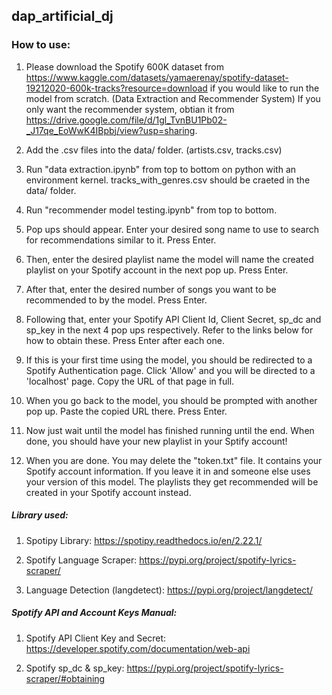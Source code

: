 ## dap_artificial_dj

### How to use:
1. Please download the Spotify 600K dataset from https://www.kaggle.com/datasets/yamaerenay/spotify-dataset-19212020-600k-tracks?resource=download if you would like to run the model from scratch. (Data Extraction and Recommender System) If you only want the recommender system, obtian it from https://drive.google.com/file/d/1gl_TvnBU1Pb02-_J17qe_EoWwK4IBpbj/view?usp=sharing.

2. Add the .csv files into the data/ folder. (artists.csv, tracks.csv)

3. Run "data extraction.ipynb" from top to bottom on python with an environment kernel. tracks_with_genres.csv should be craeted in the data/ folder.

4. Run "recommender model testing.ipynb" from top to bottom.

5. Pop ups should appear. Enter your desired song name to use to search for recommendations similar to it. Press Enter.

6. Then, enter the desired playlist name the model will name the created playlist on your Spotify account in the next pop up. Press Enter.

7. After that, enter the desired number of songs you want to be recommended to by the model. Press Enter.

8. Following that, enter your Spotify API Client Id, Client Secret, sp_dc and sp_key in the next 4 pop ups respectively. Refer to the links below for how to obtain these. Press Enter after each one.

9. If this is your first time using the model, you should be redirected to a Spotify Authentication page. Click 'Allow' and you will be directed to a 'localhost' page. Copy the URL of that page in full.

10. When you go back to the model, you should be prompted with another pop up. Paste the copied URL there. Press Enter.

11. Now just wait until the model has finished running until the end. When done, you should have your new playlist in your Sptify account!

12. When you are done. You may delete the "token.txt" file. It contains your Spotify account information. If you leave it in and someone else uses your version of this model. The playlists they get recommended will be created in your Spotify account instead.

##### Library used:
1. Spotipy Library: https://spotipy.readthedocs.io/en/2.22.1/

2. Spotify Language Scraper: https://pypi.org/project/spotify-lyrics-scraper/

3. Language Detection (langdetect): https://pypi.org/project/langdetect/

##### Spotify API and Account Keys Manual:
1. Spotify API Client Key and Secret: https://developer.spotify.com/documentation/web-api

2. Spotify sp_dc & sp_key: https://pypi.org/project/spotify-lyrics-scraper/#obtaining
